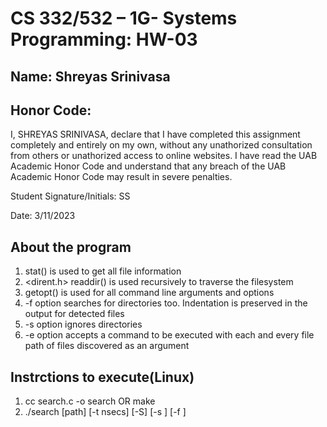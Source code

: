 # CS 332/532 – 1G- Systems Programming: HW-03

## Name: Shreyas Srinivasa

## Honor Code:

I, SHREYAS SRINIVASA, declare that I have completed this assignment completely and entirely on my own, without any unathorized consultation from others or unathorized access to online websites. I have read the UAB Academic Honor Code and understand that any breach of the UAB Academic Honor Code may result in severe penalties.

Student Signature/Initials: SS

Date: 3/11/2023

## About the program

1. stat() is used to get all file information
2. <dirent.h> readdir() is used recursively to traverse the filesystem
3. getopt() is used for all command line arguments and options
4. -f option searches for directories too. Indentation is preserved in the output for detected files
5. -s option ignores directories
6. -e option accepts a command to be executed with each and every file path of files discovered as an argument

## Instrctions to execute(Linux)

1. cc search.c -o search OR make
2. ./search [path] [-t nsecs] [-S] [-s <file size in bytes>] [-f <string pattern> <depth>]


